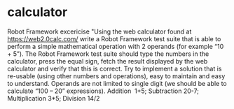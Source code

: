 # calculator
Robot Framework excericise
"Using the web calculator found at https://web2.0calc.com/ write a Robot Framework test suite that is able to perform a simple mathematical operation with 2 operands (for example “10 + 5”). The Robot Framework test suite should type the numbers in the calculator, press the equal sign, fetch the result displayed by the web calculator and verify that this is correct. Try to implement a solution that is re-usable (using other numbers and operations), easy to maintain and easy to understand.
Operands are not limited to single digit (we should be able to calculate “100 – 20” expressions).
Addition  1+5; Subtraction 20-7; Multiplication 3*5; Division 14/2
